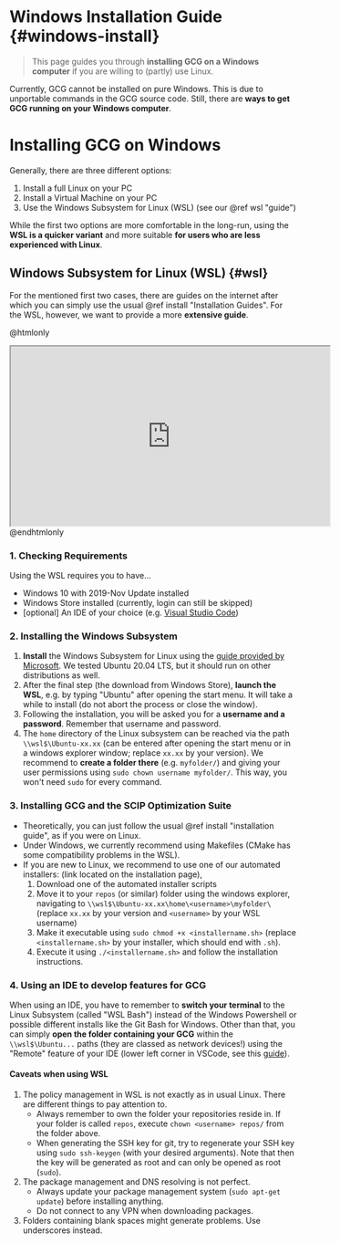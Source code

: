 # Windows Installation Guide {#windows-install}
> This page guides you through **installing GCG on a Windows computer** if you are willing to (partly) use Linux.

Currently, GCG cannot be installed on pure Windows. This is due to unportable commands in the GCG source code. Still, there are **ways to get GCG running on your Windows computer**.

# Installing GCG on Windows
Generally, there are three different options:

1. Install a full Linux on your PC
2. Install a Virtual Machine on your PC
3. Use the Windows Subsystem for Linux (WSL) (see our @ref wsl "guide")

While the first two options are more comfortable in the long-run, using the **WSL is a quicker variant** and more suitable **for users who are less experienced with Linux**.

## Windows Subsystem for Linux (WSL) {#wsl}
For the mentioned first two cases, there are guides on the internet after which you can simply use the usual @ref install "Installation Guides". 
For the WSL, however, we want to provide a more **extensive guide**.

@htmlonly
<iframe width="560" height="315" src="https://www.youtube-nocookie.com/embed/ruItZK9NU6c" style="margin:auto; display:block" frameborder="3" allow="accelerometer; autoplay; clipboard-write; encrypted-media; gyroscope; picture-in-picture" allowfullscreen></iframe>
@endhtmlonly

### 1. Checking Requirements
Using the WSL requires you to have...
- Windows 10 with 2019-Nov Update installed
- Windows Store installed (currently, login can still be skipped)
- [optional] An IDE of your choice (e.g. [Visual Studio Code](https://code.visualstudio.com/))

### 2. Installing the Windows Subsystem
1. **Install** the Windows Subsystem for Linux using the [guide provided by Microsoft](https://docs.microsoft.com/en-us/windows/wsl/install-win10). We tested Ubuntu 20.04 LTS, but it should run on other distributions as well.
2. After the final step (the download from Windows Store), **launch the WSL**, e.g. by typing "Ubuntu" after opening the start menu. It will take a while to install (do not abort the process or close the window).
3. Following the installation, you will be asked you for a **username and a password**. Remember that username and password. 
4. The `home` directory of the Linux subsystem can be reached via the path `\\wsl$\Ubuntu-xx.xx` (can be entered after opening the start menu or in a windows explorer window; replace `xx.xx` by your version). 
We recommend to **create a folder there** (e.g. `myfolder/`) and giving your user permissions using `sudo chown username myfolder/`. This way, you won't need `sudo` for every command.

### 3. Installing GCG and the SCIP Optimization Suite
* Theoretically, you can just follow the usual @ref install "installation guide", as if you were on Linux. 
* Under Windows, we currently recommend using Makefiles (CMake has some compatibility problems in the WSL).
* If you are new to Linux, we recommend to use one of our automated installers: (link located on the installation page), 
  1. Download one of the automated installer scripts
  2. Move it to your `repos` (or similar) folder using the windows explorer, navigating to `\\wsl$\Ubuntu-xx.xx\home\<username>\myfolder\` (replace `xx.xx` by your version and `<username>` by your WSL username)
  3. Make it executable using `sudo chmod +x <installername.sh>` (replace `<installername.sh>` by your installer, which should end with `.sh`).
  4. Execute it using `./<installername.sh>` and follow the installation instructions.

### 4. Using an IDE to develop features for GCG
When using an IDE, you have to remember to **switch your terminal** to the Linux Subsystem (called "WSL Bash") instead of the Windows Powershell or possible different installs like the Git Bash for Windows.
Other than that, you can simply **open the folder containing your GCG** within the `\\wsl$\Ubuntu...` paths (they are classed as network devices!) using the "Remote" feature of your IDE (lower left corner
in VSCode, see this [guide](https://code.visualstudio.com/docs/remote/wsl)).

#### Caveats when using WSL
1. The policy management in WSL is not exactly as in usual Linux. There are different things to pay attention to.
    - Always remember to own the folder your repositories reside in. If your folder is called `repos`, execute `chown <username> repos/` from the folder above.
    - When generating the SSH key for git, try to regenerate your SSH key using `sudo ssh-keygen` (with your desired arguments). Note that then the key will be generated as root and can only be opened as root (`sudo`).
2. The package management and DNS resolving is not perfect.
    - Always update your package management system (`sudo apt-get update`) before installing anything.
    - Do not connect to any VPN when downloading packages.
3. Folders containing blank spaces might generate problems. Use underscores instead.
